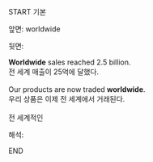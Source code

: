 START
기본

앞면:
worldwide


뒷면:
<div><strong>Worldwide</strong> sales reached 2.5 billion. </div><div><div>전 세계 매출이 25억에 달했다.</div></div><div><br></div><div><div>Our products are now traded <strong>worldwide</strong>. </div><div><div>우리 상품은 이제 전 세계에서 거래된다.</div></div></div><div><br></div><div>전 세계적인</div>


해석:
<!--ID: 1746614454986-->
END